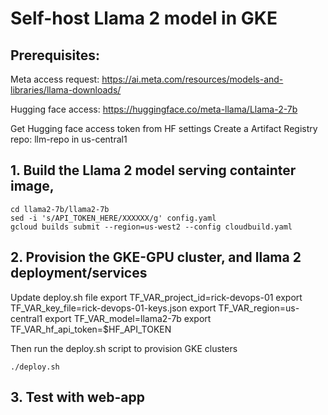 # Self-host Llama 2 model in GKE
## Prerequisites:
Meta access request: https://ai.meta.com/resources/models-and-libraries/llama-downloads/

Hugging face access: https://huggingface.co/meta-llama/Llama-2-7b

Get Hugging face access token from HF settings
Create a Artifact Registry repo: llm-repo in us-central1

## 1. Build the Llama 2 model serving containter image,

```
cd llama2-7b/llama2-7b
sed -i 's/API_TOKEN_HERE/XXXXXX/g' config.yaml
gcloud builds submit --region=us-west2 --config cloudbuild.yaml

```

## 2. Provision the GKE-GPU cluster, and llama 2 deployment/services
Update deploy.sh file
export TF_VAR_project_id=rick-devops-01
export TF_VAR_key_file=rick-devops-01-keys.json
export TF_VAR_region=us-central1
export TF_VAR_model=llama2-7b
export TF_VAR_hf_api_token=$HF_API_TOKEN

Then run the deploy.sh script to provision GKE clusters 

```
./deploy.sh

```

## 3. Test with web-app